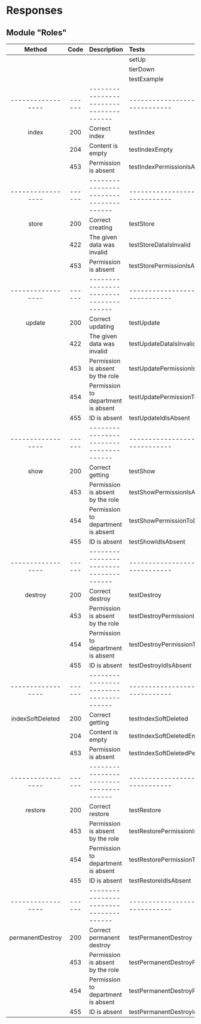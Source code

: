 # Responses
## Module "Roles"
| Method          | Code | Description                          | Tests                                              |
|:---------------:|:----:|:-------------------------------------|:---------------------------------------------------|
|                 |      |                                      | setUp                                              |
|                 |      |                                      | tierDown                                           |
|                 |      |                                      | testExample                                        |
|-----------------|------|--------------------------------------|----------------------------------------------------|
|index            |200   | Correct index                        | testIndex                                          |
|                 |204   | Content is empty                     | testIndexEmpty                                     |
|                 |453   | Permission is absent                 | testIndexPermissionIsAbsent                        |
|-----------------|------|--------------------------------------|----------------------------------------------------|
|store            |200   | Correct creating                     | testStore                                          |
|                 |422   | The given data was invalid           | testStoreDataIsInvalid                             |
|                 |453   | Permission is absent                 | testStorePermissionIsAbsent                        |
|-----------------|------|--------------------------------------|----------------------------------------------------|
|update           |200   | Correct updating                     | testUpdate                                         |
|                 |422   | The given data was invalid           | testUpdateDataIsInvalid                            |
|                 |453   | Permission is absent by the role     | testUpdatePermissionIsAbsentByTheRole              |
|                 |454   | Permission to department is absent   | testUpdatePermissionToDepartmentIsAbsent           |
|                 |455   | ID is absent                         | testUpdateIdIsAbsent                               |
|-----------------|------|--------------------------------------|----------------------------------------------------|
|show             |200   | Correct getting                      | testShow                                           |
|                 |453   | Permission is absent by the role     | testShowPermissionIsAbsentByTheRole                |
|                 |454   | Permission to department is absent   | testShowPermissionToDepartmentIsAbsent             |
|                 |455   | ID is absent                         | testShowIdIsAbsent                                 |
|-----------------|------|--------------------------------------|----------------------------------------------------|
|destroy          |200   | Correct destroy                      | testDestroy                                        |
|                 |453   | Permission is absent by the role     | testDestroyPermissionIsAbsentByTheRole             |
|                 |454   | Permission to department is absent   | testDestroyPermissionToDepartmentIsAbsent          |
|                 |455   | ID is absent                         | testDestroyIdIsAbsent                              |
|-----------------|------|--------------------------------------|----------------------------------------------------|
|indexSoftDeleted |200   | Correct getting                      | testIndexSoftDeleted                               | 
|                 |204   | Content is empty                     | testIndexSoftDeletedEmpty                          | 
|                 |453   | Permission is absent                 | testIndexSoftDeletedPermissionIsAbsent             | 
|-----------------|------|--------------------------------------|----------------------------------------------------|
|restore          |200   | Correct restore                      | testRestore                                        |
|                 |453   | Permission is absent by the role     | testRestorePermissionIsAbsentByTheRole             |
|                 |454   | Permission to department is absent   | testRestorePermissionToDepartmentIsAbsent          |
|                 |455   | ID is absent                         | testRestoreIdIsAbsent                              |
|-----------------|------|--------------------------------------|----------------------------------------------------| 
|permanentDestroy |200   | Correct permanent destroy            | testPermanentDestroy                               |
|                 |453   | Permission is absent by the role     | testPermanentDestroyPermissionIsAbsentByTheRole    |
|                 |454   | Permission to department is absent   | testPermanentDestroyPermissionToDepartmentIsAbsent |
|                 |455   | ID is absent                         | testPermanentDestroyIdIsAbsent                     |
